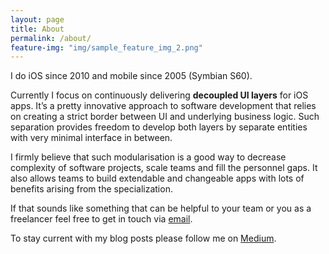 ```yaml
---
layout: page
title: About
permalink: /about/
feature-img: "img/sample_feature_img_2.png"
---
```


I do iOS since 2010 and mobile since 2005 (Symbian S60).

Currently I focus on continuously delivering **decoupled UI layers** for iOS apps. It’s a pretty innovative approach to software development that relies on creating a strict border between UI and underlying business logic. Such separation provides freedom to develop both layers by separate entities with very minimal interface in between.

I firmly believe that such modularisation is a good way to decrease complexity of software projects, scale teams and fill the personnel gaps. It also allows teams to build extendable and changeable apps with lots of benefits arising from the specialization.

If that sounds like something that can be helpful to your team or you as a freelancer feel free to get in touch via [email](mailto:hello@mczarnik.com).

To stay current with my blog posts please follow me on [Medium](https://medium.com/@czajnikowski).
